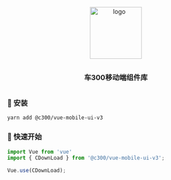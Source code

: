<p align="center">
    <img alt="logo" src="https://fezz.che300.com/pics/h5/topic-detail/topic_logo@3x.png" width="120">
</p>

<h3 align="center" style="margin: 30px 0 35px;">车300移动端组件库</h3>


### 🌵 安装

```bash
yarn add @c300/vue-mobile-ui-v3
```

### 🚀 快速开始

```javascript
import Vue from 'vue'
import { CDownLoad } from '@c300/vue-mobile-ui-v3';

Vue.use(CDownLoad);
```
